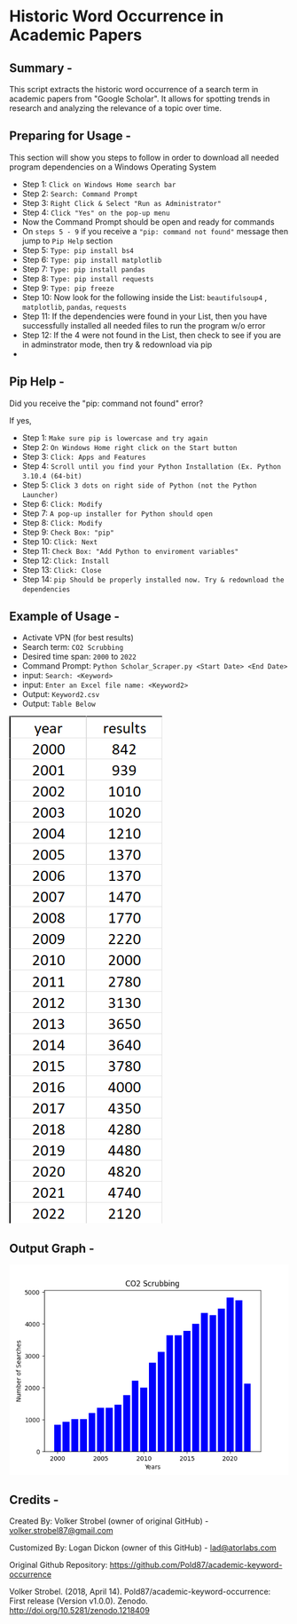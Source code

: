 # Historic Word Occurrence in Academic Papers 

## Summary -

This script extracts the historic word occurrence of a search term in
academic papers from "Google Scholar". It allows for spotting trends
in research and analyzing the relevance of a topic over time.

## Preparing for Usage -

This section will show you steps to follow in order to download all needed program dependencies on a Windows Operating System

- Step 1: `Click on Windows Home search bar`
- Step 2: `Search: Command Prompt`
- Step 3: `Right Click & Select "Run as Administrator"`
- Step 4: `Click "Yes" on the pop-up menu`
- Now the Command Prompt should be open and ready for commands
- On `steps 5 - 9` if you receive a `"pip: command not found"` message then jump to `Pip Help` section
- Step 5: `Type: pip install bs4`
- Step 6: `Type: pip install matplotlib`
- Step 7: `Type: pip install pandas`
- Step 8: `Type: pip install requests`
- Step 9: `Type: pip freeze`
- Step 10: Now look for the following inside the List: `beautifulsoup4` , `matplotlib`, `pandas`, `requests`
- Step 11: If the dependencies were found in your List, then you have successfully installed all needed files to run the program w/o error
- Step 12: If the 4 were not found in the List, then check to see if you are in adminstrator mode, then try & redownload via pip
- 

## Pip Help -

Did you receive the "pip: command not found" error?

If yes, 
- Step 1: `Make sure pip is lowercase and try again`
- Step 2: `On Windows Home right click on the Start button`
- Step 3: `Click: Apps and Features`
- Step 4: `Scroll until you find your Python Installation (Ex. Python 3.10.4 (64-bit)`
- Step 5: `Click 3 dots on right side of Python (not the Python Launcher)`
- Step 6: `Click: Modify`
- Step 7: `A pop-up installer for Python should open`
- Step 8: `Click: Modify`
- Step 9: `Check Box: "pip"`
- Step 10: `Click: Next`
- Step 11: `Check Box: "Add Python to enviroment variables"`
- Step 12: `Click: Install`
- Step 13: `Click: Close`
- Step 14: `pip Should be properly installed now. Try & redownload the dependencies`

## Example of Usage -

- Activate VPN (for best results)
- Search term: `CO2 Scrubbing`
- Desired time span: `2000` to `2022`
- Command Prompt: `Python Scholar_Scraper.py <Start Date> <End Date>`
- input: `Search: <Keyword>`
- input: `Enter an Excel file name: <Keyword2>`
- Output: `Keyword2.csv`
- Output: `Table Below`

![Output](/Files/CO2_Scrubbing.png)

## Output Graph -

![CO2 Scrubbing](/Files/Graph.png)

## Credits - 
Created By: Volker Strobel (owner of original GitHub) - volker.strobel87@gmail.com

Customized By: Logan Dickon (owner of this GitHub) - lad@atorlabs.com

Original Github Repository: https://github.com/Pold87/academic-keyword-occurrence

Volker Strobel. (2018, April 14). Pold87/academic-keyword-occurrence: First release (Version v1.0.0). Zenodo. http://doi.org/10.5281/zenodo.1218409

